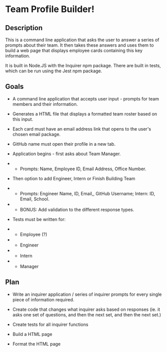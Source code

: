 # Team Profile Builder!
## Description
This is a command line application that asks the user to answer a series of prompts about their team. It then takes these answers and uses them to build a web page that displays employee cards containing this key information.  
  
It is built in Node.JS with the Inquirer npm package. There are built in tests, which can be run using the Jest npm package. 

## Goals

- A command line application that accepts user input - prompts for team members and their information.  

- Generates a HTML file that displays a formatted team roster based on this input.
- Each card must have an email address link that opens to the user's chosen email package.
- GitHub name must open their profile in a new tab.

- Application begins - first asks about Team Manager.
- - Prompts: Name, Employee ID, Email Address, Office Number.
- Then option to add Engineer, Intern or Finish Building Team
- - Prompts: Engineer Name, ID, Email,, GitHub Username; Intern: ID, Email, School.
- - BONUS: Add validation to the different response types.

- Tests must be written for: 
- - Employee (?)
- - Engineer
- - Intern
- - Manager

## Plan
- Write an inquirer application / series of inquirer prompts for every single piece of information required.
- Create code that changes what inquirer asks based on responses (ie. it asks one set of questions, and then the next set, and then the next set.)

- Create tests for all inquirer functions

- Build a HTML page
- Format the HTML page 